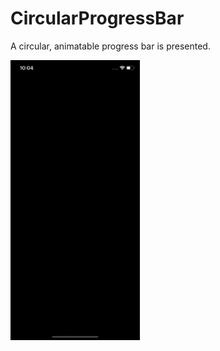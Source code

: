 # CircularProgressBar
A circular, animatable progress bar is presented.

<img src="https://github.com/mtuzer/CircularProgressBar/blob/master/circularprogressbar.gif" width="207" height="448" class="center">

